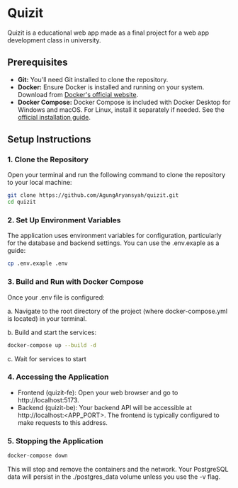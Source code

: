 # Quizit

Quizit is a educational web app made as a final project for a web app development class in university.

## Prerequisites

* **Git:** You'll need Git installed to clone the repository.
* **Docker:** Ensure Docker is installed and running on your system. Download from [Docker's official website](https://www.docker.com/products/docker-desktop/).
* **Docker Compose:** Docker Compose is included with Docker Desktop for Windows and macOS. For Linux, install it separately if needed. See the [official installation guide](https://docs.docker.com/compose/install/).

## Setup Instructions

### 1. Clone the Repository

Open your terminal and run the following command to clone the repository to your local machine:

```bash
git clone https://github.com/AgungAryansyah/quizit.git
cd quizit
```

### 2. Set Up Environment Variables

The application uses environment variables for configuration, particularly for the database and backend settings. You can use the .env.exaple as a guide:

```bash
cp .env.exaple .env
```

### 3. Build and Run with Docker Compose
Once your .env file is configured:

a. Navigate to the root directory of the project (where docker-compose.yml is located) in your terminal.

b. Build and start the services:

```bash
docker-compose up --build -d
```

c. Wait for services to start

### 4. Accessing the Application
* Frontend (quizit-fe): Open your web browser and go to http://localhost:5173.
* Backend (quizit-be): Your backend API will be accessible at http://localhost:<APP_PORT>. The frontend is typically configured to make requests to this address.

### 5. Stopping the Application
```Bash
docker-compose down
```
This will stop and remove the containers and the network. Your PostgreSQL data will persist in the ./postgres_data volume unless you use the -v flag.
